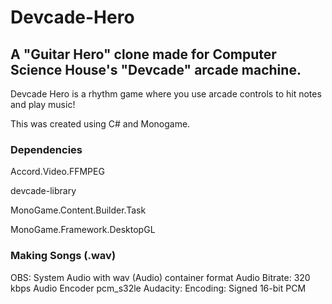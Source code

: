 # Devcade-Hero
## A "Guitar Hero" clone made for Computer Science House's "Devcade" arcade machine. 
Devcade Hero is a rhythm game where you use arcade controls to hit notes and play music!

This was created using C# and Monogame.

### Dependencies
Accord.Video.FFMPEG

devcade-library

MonoGame.Content.Builder.Task

MonoGame.Framework.DesktopGL


### Making Songs (.wav)
OBS: System Audio with wav (Audio) container format
Audio Bitrate: 320 kbps
Audio Encoder pcm_s32le
Audacity: Encoding: Signed 16-bit PCM
